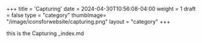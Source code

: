 +++
title = 'Capturing'
date = 2024-04-30T10:56:08-04:00
weight = 1
draft = false
type = "category"
thumbImage= "/image/iconsforwebsite/capturing.png" 
layout = "category"
+++

this is the Capturing _index.md